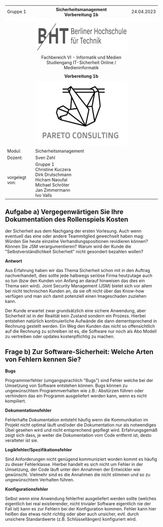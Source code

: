    <style>
    table, tr, td {
        border-collapse: collapse !important;
    border: none !important;
}
.centered{
    align:"center";
}
.blank_row
{
    height: 10px !important; /* overwrites any other rules */
    background-color: #FFFFFF;
}
    </style>
   <table width="100%" cellspacing="0" cellpadding="0" style="border:none;">
      <tbody>
        <tr>
          <td>Gruppe 1</td>
          <th>Sicherheitsmanagement<br />Vorbereitung 1b</th>
          <td>24.04.2023</td>
        </tr>
        <tr class="blank_row">
              <td colspan="3"></td>
        </tr>
        <tr>
          <td><br /><br /><br /></td>
          <td align="center">
            <img
              src="./Assets/bht-logo.png"
              style="height:2.66cm;width:11.4cm;"
            />
          </td>
          <td></td>
        </tr>       
        <tr>
          <td></td>
          <td align="center">
            Fachbereich VI - Informatik und Medien<br />Studiengang
            IT-Sicherheit Online / Medieninformatik
          </td>
          <td></td>
        </tr>
        <tr align="center">
          <td></td>
          <td style="font-weight:bold; padding:8px">Vorbereitung 1b</td>
          <td></td>
        </tr>
        <tr>
          <td></td>
          <td align="center">
            <img
              src="./Assets/pareto-logo.jpg"
            style="height:5.6cm;width:8.31cm;"
            />
          </td>
          <td></td>
        </tr>
        <tr>
          <td>Modul:</td>
          <td>Sicherheitsmanagement</td>
          <td></td>
        </tr>
        <tr>
          <td>Dozent:</td>
          <td>Sven Zehl</td>
          <td></td>
        </tr>
        <tr>
          <td>vorgelegt von:</td>
          <td>
            Gruppe 1<br />Christine Kuczera<br />Dirk Drutschmann<br />Hicham
            Naoufal<br />Michael Schröter<br />Jan Zimmermann<br />Ivo Valls
          </td>
          <td></td>
        </tr>
      </tbody>
    </table>
<div style="page-break-after: always"></div>



## Aufgabe a) Vergegenwärtigen Sie Ihre Dokumentation des Rollenspiels Kosten
der Sicherheit aus dem Nachgang der ersten Vorlesung. Auch wenn eventuell
das eine oder andere Teammitglied gewechselt haben mag: Würden Sie heute
einzelne Verhandlungspositionen revidieren können? Können Sie JSM verargumentieren? Warum wird der Kunde die "Selbstverständlichkeit Sicherheit" nicht gesondert bezahlen wollen?

**Antwort**

Aus Erfahrung haben wir das Thema Sicherheit schon mit in den Auftrag nachverhandelt, dies sollte jede halbwegs seriöse Firma heutzutage auch so tun (bzw den Kunden von Anfang an darauf hinweisen das dies ein Thema sein wird). Joint Security Management (JSM) bietet sich vor allem bei nicht technischen Kunden an, da sie oft nicht über das Know-how verfügen und man sich damit potenziell einen Imageschaden zuziehen kann. 

Der Kunde erwartet zwar grundsätzlich eine sichere Anwendung, aber Sicherheit ist in der Realität kein Zustand sondern ein Prozess. Hierbei entstehen natürlich kontinuierliche Aufwände die dann dementsprechend in Rechnung gestellt werden. Ein Weg den Kunden das nicht so offensichtlich auf die Rechnung zu schreiben ist es, die Software nur noch als Abo Modell zu vertreiben oder updates kostenpflichtig zu machen. 


## Frage b) Zur Software-Sicherheit: Welche Arten von Fehlern kennen Sie?

__**Bugs**__

Programmierfehler (umgangsprachlich "Bugs") sind Fehler welche bei der Umsetzung von Software entstehen können. Bugs können zu ungewünschtem Programmverhalten wie z.B.: Abstürzen führen oder verhindern das ein Programm ausgeliefert werden kann, wenn es nicht kompiliert.

__**Dokumentationsfehler**__

Fehlerhafte Dokumentation entsteht häufig wenn die Kommunikation im Projekt nicht optimal läuft und/oder die Dokumentation nur als notwendiges Übel gesehen wird und nicht entsprechend gepflegt wird. Erfahrungsgemäß zeigt sich dass, je weiter die Dokumentation vom Code entfernt ist, desto veralteter ist sie. 

__**Logikfehler/Spezifikationsfehler**__ 

Sind Anforderungen nicht genügend kommuniziert worden kommt es häufig zu dieser Fehlerklasse. Hierbei handelt es sich nicht um Fehler in der Umsetzung, der Code läuft unter den Annahmen der Entwickler wie gewünscht. Vielmehr sind es die Annahmen die nicht stimmen und so zu ungewünschtem Verhalten führen. 

__**Konfigurationsfehler**__

Selbst wenn eine Anwendung fehlerfrei ausgeliefert werden sollte (welches eigentlich bei real existierender, nicht trivialer Software eigentlich nie der Fall ist) kann es zur Fehlern bei der Konfiguration kommen. Fehler kann hier heißen das etwas nicht richtig oder aber auch unsicher, evtl. durch unsichere Standardwerte (z.B. Schlüssellängen) konfiguriert wird.